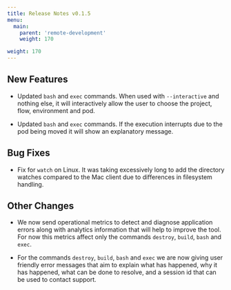 ```yaml
---
title: Release Notes v0.1.5
menu:
  main:
    parent: 'remote-development'
    weight: 170

weight: 170
---
```


## New Features

* Updated `bash` and `exec` commands. When used with `--interactive` and nothing else, it will interactively allow the user to choose the project, flow, environment and pod.

* Updated `bash` and `exec` commands. If the execution interrupts due to the pod being moved it will show an explanatory message.


## Bug Fixes

* Fix for `watch` on Linux. It was taking excessively long to add the directory watches compared to the Mac client due to differences in filesystem handling.

## Other Changes

* We now send operational metrics to detect and diagnose application errors along with analytics information that will help to improve the tool. For now this metrics affect only the commands `destroy`, `build`, `bash` and `exec`.

* For the commands `destroy`, `build`, `bash` and `exec` we are now giving user friendly error messages that aim to explain what has happened, why it has happened, what can be done to resolve, and a session id that can be used to contact support.

